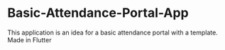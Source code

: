 # Basic-Attendance-Portal-App
This application is an idea for a basic attendance portal with a template. Made in Flutter 
